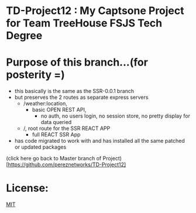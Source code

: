 # TD-Project12 : My Captsone Project for Team TreeHouse FSJS Tech Degree

# Purpose of this branch...(for posterity =)

  - this basically is the same as the SSR-0.0.1 branch
  - but preserves the 2 routes as separate express servers
    - /weather:location,
      - basic OPEN REST API,
        - no auth, no users login, no session store, no pretty display for data queried
    - /, root route for the SSR REACT APP
      - full REACT SSR App
  - has code migrated to work with and has installed all the same patched or updated packages

(click here go back to Master branch of Project)[https://github.com/pereznetworks/TD-Project12]

# License:

[MIT](https://github.com/pereznetworks/TD-Project12/blob/master/LICENSE)
